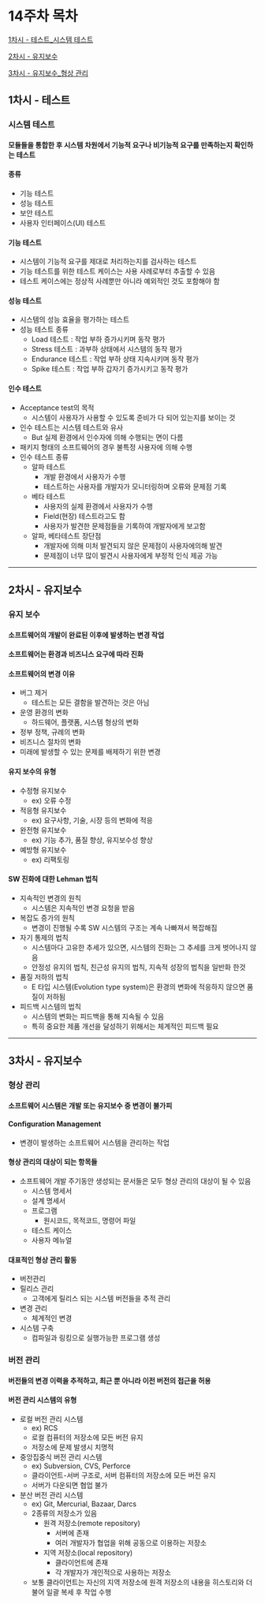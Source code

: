 # 14주차 목차
[1차시 - 테스트_시스템 테스트](#1차시---테스트)

[2차시 - 유지보수](#2차시---유지보수)

[3차시 - 유지보수_형상 관리](#3차시---유지보수)

## 1차시 - 테스트
### 시스템 테스트
#### 모듈들을 통합한 후 시스템 차원에서 기능적 요구나 비기능적 요구를 만족하는지 확인하는 테스트
#### 종류
- 기능 테스트
- 성능 테스트
- 보안 테스트
- 사용자 인터페이스(UI) 테스트

#### 기능 테스트
- 시스템이 기능적 요구를 제대로 처리하는지를 검사하는 테스트
- 기능 테스트를 위한 테스트 케이스는 사용 사례로부터 추출할 수 있음
- 테스트 케이스에는 정상적 사례뿐만 아니라 예외적인 것도 포함해야 함

#### 성능 테스트
- 시스템의 성능 효율을 평가하는 테스트
- 성능 테스트 종류
  - Load 테스트 : 작업 부하 증가시키며 동작 평가
  - Stress 테스트 : 과부하 상태에서 시스템의 동작 평가
  - Endurance 테스트 : 작업 부하 상태 지속시키며 동작 평가
  - Spike 테스트 : 작업 부하 갑자기 증가시키고 동작 평가

#### 인수 테스트
- Acceptance test의 목적
  - 시스템이 사용자가 사용할 수 있도록 준비가 다 되어 있는지를 보이는 것
- 인수 테스트는 시스템 테스트와 유사
  - But 실제 환경에서 인수자에 의해 수행되는 면이 다름
- 패키지 형태의 소프트웨어의 경우 불특정 사용자에 의해 수행
- 인수 테스트 종류
  - 알파 테스트
    - 개발 환경에서 사용자가 수행
    - 테스트하는 사용자를 개발자가 모니터링하며 오류와 문제점 기록
  - 베타 테스트
    - 사용자의 실제 환경에서 사용자가 수행
    - Field(현장) 테스트라고도 함
    - 사용자가 발견한 문제점들을 기록하여 개발자에게 보고함
  - 알파, 베타테스트 장단점
    - 개발자에 의해 미처 발견되지 않은 문제점이 사용자에의해 발견
    - 문제점이 너무 많이 발견시 사용자에게 부정적 인식 제공 가능

---
## 2차시 - 유지보수
### 유지 보수
#### 소프트웨어의 개발이 완료된 이후에 발생하는 변경 작업
#### 소프트웨어는 환경과 비즈니스 요구에 따라 진화

#### 소프트웨어의 변경 이유
- 버그 제거
  - 테스트는 모든 결함을 발견하는 것은 아님
- 운영 환경의 변화
  - 하드웨어, 플랫폼, 시스템 형상의 변화
- 정부 정책, 규례의 변화
- 비즈니스 절차의 변화
- 미래에 발생할 수 있는 문제를 배제하기 위한 변경

#### 유지 보수의 유형
- 수정형 유지보수
  - ex) 오류 수정
- 적응형 유지보수
  - ex) 요구사항, 기술, 시장 등의 변화에 적응
- 완전형 유지보수
  - ex) 기능 추가, 품질 향상, 유지보수성 향상
- 예방형 유지보수
  - ex) 리팩토링

#### SW 진화에 대한 Lehman 법칙
- 지속적인 변경의 원칙
  - 시스템은 지속적인 변경 요청을 받음
- 복잡도 증가의 원칙
  - 변경이 진행될 수록  SW 시스템의 구조는 계속 나빠져서 복잡해짐
- 자기 통제의 법칙
  - 시스템마다 고유한 추세가 있으면, 시스템의 진화는 그 추세를 크게 벗어나지 않음
  - 안정성 유지의 법칙, 친근성 유지의 법칙, 지속적 성장의 법칙을 일반화 한것
- 품질 저하의 법칙
  - E 타입 시스템(Evolution type system)은 환경의 변화에 적응하지 않으면 품질이 저하됨
- 피드백 시스템의 법칙
  - 시스템의 변화는 피드백을 통해 지속될 수 있음
  - 특히 중요한 제품 개선을 달성하기 위해서는 체계적인 피드백 필요

---

## 3차시 - 유지보수
### 형상 관리
#### 소프트웨어 시스템은 개발 또는 유지보수 중 변경이 불가피
#### Configuration Management
- 변경이 발생하는 소프트웨어 시스템을 관리하는 작업
#### 형상 관리의 대상이 되는 항목들
- 소프트웨어 개발 주기동안 생성되는 문서들은 모두 형상 관리의 대상이 될 수 있음
  - 시스템 명세서
  - 설계 명세서
  - 프로그램
    - 원시코드, 목적코드, 명령어 파일
  - 테스트 케이스
  - 사용자 메뉴얼
#### 대표적인 형상 관리 활동
- 버전관리
- 릴리스 관리
  - 고객에게 릴리스 되는 시스템 버전들을 추적 관리
- 변경 관리
  - 체계적인 변경
- 시스템 구축
  - 컴파일과 링킹으로 실행가능한 프로그램 생성

### 버전 관리
#### 버전들의 변경 이력을 추적하고, 최근 뿐 아니라 이전 버전의 접근을 허용
#### 버전 관리 시스템의 유형
- 로컬 버전 관리 시스템
  - ex) RCS
  - 로컬 컴퓨터의 저장소에 모든 버전 유지
  - 저장소에 문제 발생시 치명적
- 중앙집중식 버전 관리 시스템
  - ex) Subversion, CVS, Perforce
  - 클라이언트-서버 구조로, 서버 컴퓨터의 저장소에 모든 버전 유지
  - 서버가 다운되면 협업 불가
- 분산 버전 관리 시스템
  - ex) Git, Mercurial, Bazaar, Darcs
  - 2종류의 저장소가 있음
    - 원격 저장소(remote repository)
      - 서버에 존재
      - 여러 개발자가 협업을 위해 공동으로 이용하는 저장소
    - 지역 저장소(local repository)
      - 클라이언트에 존재
      - 각 개발자가 개인적으로 사용하는 저장소
  - 보통 클라이언트는 자신의 지역 저장소에 원격 저장소의 내용을 히스토리와 더불어 일괄 복세 후 작업 수행